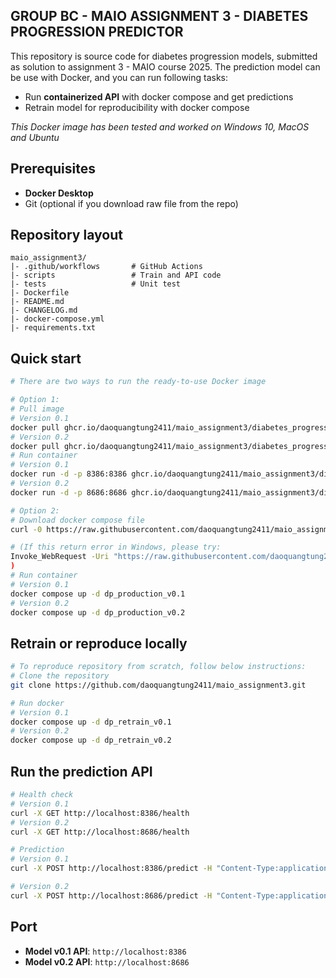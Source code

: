 ## GROUP BC - MAIO ASSIGNMENT 3 - DIABETES PROGRESSION PREDICTOR

This repository is source code for diabetes progression models, submitted as solution to assignment 3 - MAIO course 2025. The prediction model can be use with Docker, and you can run following tasks:

- Run **containerized API** with docker compose and get predictions
- Retrain model for reproducibility with docker compose

*This Docker image has been tested and worked on Windows 10, MacOS and Ubuntu*

## Prerequisites

- **Docker Desktop**
- Git (optional if you download raw file from the repo)

## Repository layout

```
maio_assignment3/
|- .github/workflows       # GitHub Actions
|- scripts                 # Train and API code
|- tests                   # Unit test
|- Dockerfile
|- README.md
|- CHANGELOG.md
|- docker-compose.yml
|- requirements.txt

```
## Quick start

```bash
# There are two ways to run the ready-to-use Docker image

# Option 1:
# Pull image
# Version 0.1
docker pull ghcr.io/daoquangtung2411/maio_assignment3/diabetes_progression:v0.1.20
# Version 0.2
docker pull ghcr.io/daoquangtung2411/maio_assignment3/diabetes_progression:v0.2.0
# Run container
# Version 0.1
docker run -d -p 8386:8386 ghcr.io/daoquangtung2411/maio_assignment3/diabetes_progression:v0.1.20
# Version 0.2
docker run -d -p 8686:8686 ghcr.io/daoquangtung2411/maio_assignment3/diabetes_progression:v0.2.0

# Option 2:
# Download docker compose file
curl -0 https://raw.githubusercontent.com/daoquangtung2411/maio_assignment3/main/docker-compose.yml -o docker-compose.yml

# (If this return error in Windows, please try:
Invoke_WebRequest -Uri "https://raw.githubusercontent.com/daoquangtung2411/maio_assignment3/main/docker-compose.yml" -OutFile "docker-compose.yml"
)
# Run container
# Version 0.1
docker compose up -d dp_production_v0.1
# Version 0.2
docker compose up -d dp_production_v0.2
```

## Retrain or reproduce locally

```bash
# To reproduce repository from scratch, follow below instructions:
# Clone the repository
git clone https://github.com/daoquangtung2411/maio_assignment3.git

# Run docker
# Version 0.1
docker compose up -d dp_retrain_v0.1
# Version 0.2
docker compose up -d dp_retrain_v0.2

```

## Run the prediction API

```bash
# Health check
# Version 0.1
curl -X GET http://localhost:8386/health
# Version 0.2
curl -X GET http://localhost:8686/health

# Prediction
# Version 0.1
curl -X POST http://localhost:8386/predict -H "Content-Type:application/json" -d '{"age":10,"sex":1,"bmi":19,"bp":123,"s1":20,"s2":30,"s3":40,"s4":50,"s5":60,"s6":70}'

# Version 0.2
curl -X POST http://localhost:8686/predict -H "Content-Type:application/json" -d '{"age":10,"sex":1,"bmi":19,"bp":123,"s1":20,"s2":30,"s3":40,"s4":50,"s5":60,"s6":70}'
```

## Port

- **Model v0.1 API**: `http://localhost:8386`
- **Model v0.2 API**: `http://localhost:8686`